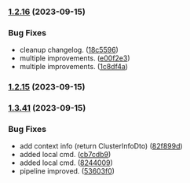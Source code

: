 
### [1.2.16](https://github.com/mogenius/punq/compare/v1.2.15...v1.2.16) (2023-09-15)


### Bug Fixes

* cleanup changelog. ([18c5596](https://github.com/mogenius/punq/commit/18c559627e678693b08bc353cbfa30c21682f191))
* multiple improvements. ([e00f2e3](https://github.com/mogenius/punq/commit/e00f2e3c90a301490a2ec56f7192ce53fa0d1428))
* multiple improvements. ([1c8df4a](https://github.com/mogenius/punq/commit/1c8df4afc3f28dede33bd75ff349b17ea36b6bfd))

### [1.2.15](https://github.com/mogenius/punq/compare/v1.2.14...v1.2.15) (2023-09-15)

### [1.3.41](https://github.com/mogenius/punq/compare/dev1.3.40...dev1.3.41) (2023-09-15)

### Bug Fixes

* add context info (return ClusterInfoDto) ([82f899d](https://github.com/mogenius/punq/commit/82f899d70e4d6b38a728b077efe54a4fc7ecb8bd))
* added local cmd. ([cb7cdb9](https://github.com/mogenius/punq/commit/cb7cdb996a1deef03de5865c35a0abfed8813ce8))
* added local cmd. ([8244009](https://github.com/mogenius/punq/commit/82440098ddea86baec04a0c28598fef9099d1b50))
* pipeline improved. ([53603f0](https://github.com/mogenius/punq/commit/53603f07358f43e865d23bd21d6d9e277a09a5a8))

